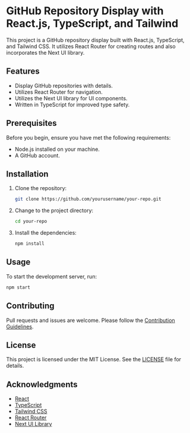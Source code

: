 # GitHub Repository Display with React.js, TypeScript, and Tailwind

This project is a GitHub repository display built with React.js, TypeScript, and Tailwind CSS. It utilizes React Router for creating routes and also incorporates the Next UI library.

## Features

- Display GitHub repositories with details.
- Utilizes React Router for navigation.
- Utilizes the Next UI library for UI components.
- Written in TypeScript for improved type safety.

## Prerequisites

Before you begin, ensure you have met the following requirements:

- Node.js installed on your machine.
- A GitHub account.

## Installation

1. Clone the repository:

   ```bash
   git clone https://github.com/yourusername/your-repo.git
   ```

2. Change to the project directory:

   ```bash
   cd your-repo
   ```

3. Install the dependencies:

   ```bash
   npm install
   ```

## Usage

To start the development server, run:

```bash
npm start
```

## Contributing

Pull requests and issues are welcome. Please follow the [Contribution Guidelines](CONTRIBUTING.md).

## License

This project is licensed under the MIT License. See the [LICENSE](LICENSE) file for details.

## Acknowledgments

- [React](https://reactjs.org/)
- [TypeScript](https://www.typescriptlang.org/)
- [Tailwind CSS](https://tailwindcss.com/)
- [React Router](https://reactrouter.com/)
- [Next UI Library](https://nextui.org/)


